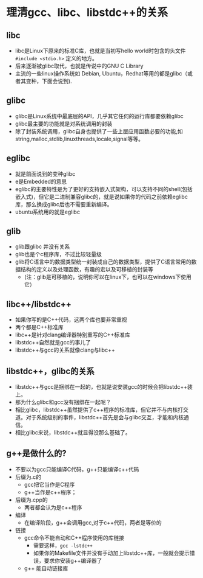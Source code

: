 
# 理清gcc、libc、libstdc++的关系

## libc

 - libc是Linux下原来的标准C库，也就是当初写hello world时包含的头文件`#include <stdio.h>` 定义的地方。
 - 后来逐渐被glibc取代，也就是传说中的GNU C Library
 - 主流的一些linux操作系统如 Debian, Ubuntu，Redhat等用的都是glibc（或者其变种，下面会说到).

## glibc

 - glibc是Linux系统中最底层的API，几乎其它任何的运行库都要依赖glibc
 - glibc最主要的功能就是对系统调用的封装
 - 除了封装系统调用，glibc自身也提供了一些上层应用函数必要的功能,如string,malloc,stdlib,linuxthreads,locale,signal等等。

## eglibc

 - 就是前面说到的变种glibc
 - e是Embedded的意思 
 - eglibc的主要特性是为了更好的支持嵌入式架构，可以支持不同的shell(包括嵌入式)，但它是二进制兼容glibc的，就是说如果你的代码之前依赖eglibc库，那么换成glibc后也不需要重新编译。
 - ubuntu系统用的就是eglibc

## glib

 - glib跟glibc 并没有关系
 - glib也是个c程序库，不过比较轻量级
 - glib将C语言中的数据类型统一封装成自己的数据类型，提供了C语言常用的数据结构的定义以及处理函数，有趣的宏以及可移植的封装等
    - (注：glib是可移植的，说明你可以在linux下，也可以在windows下使用它）

## libc++/libstdc++

 - 如果你写的是C++代码，这两个库也要非常重视
 - 两个都是C++标准库
 - libc++是针对clang编译器特别重写的C++标准库
 - libstdc++自然就是gcc的事儿了 
 - libstdc++与gcc的关系就像clang与libc++

## libstdc++，glibc的关系

 - libstdc++与gcc是捆绑在一起的，也就是说安装gcc的时候会把libstdc++装上。 
 - 那为什么glibc和gcc没有捆绑在一起呢？
 - 相比glibc，libstdc++虽然提供了c++程序的标准库，但它并不与内核打交道。对于系统级别的事件，libstdc++首先是会与glibc交互，才能和内核通信。
 - 相比glibc来说，libstdc++就显得没那么基础了。
 
## g++是做什么的? 

 - 不要以为gcc只能编译C代码，g++只能编译c++代码
 - 后缀为.c的
    - gcc把它当作是C程序
    - g++当作是c++程序；
 - 后缀为.cpp的
    - 两者都会认为是c++程序 
 - 编译
    - 在编译阶段，g++会调用gcc,对于c++代码，两者是等价的
 - 链接
    - gcc命令不能自动和C++程序使用的库链接
        - 需要这样，`gcc -lstdc++`
        - 如果你的Makefile文件并没有手动加上libstdc++库，一般就会提示错误，要求你安装g++编译器了
    - g++ 能自动链接库



